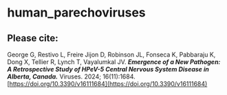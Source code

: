 # human_parechoviruses

## Please cite:
George G, Restivo L, Freire Jijon D, Robinson JL, Fonseca K, Pabbaraju K, Dong X, Tellier R, Lynch T, Vayalumkal JV. ***Emergence of a New Pathogen: A Retrospective Study of HPeV-5 Central Nervous System Disease in Alberta, Canada.*** Viruses. 2024; 16(11):1684. [https://doi.org/10.3390/v16111684](https://doi.org/10.3390/v16111684)
